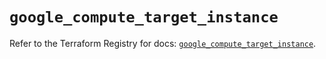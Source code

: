 # `google_compute_target_instance`

Refer to the Terraform Registry for docs: [`google_compute_target_instance`](https://registry.terraform.io/providers/hashicorp/google/6.38.0/docs/resources/compute_target_instance).
